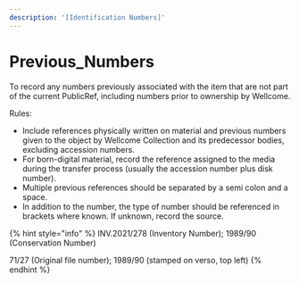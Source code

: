 ```yaml
---
description: '[Identification Numbers]'
---
```


# Previous\_Numbers

To record any numbers previously associated with the item that are not part of the current PublicRef, including numbers prior to ownership by Wellcome.&#x20;

Rules:&#x20;

* Include references physically written on material and previous numbers given to the object by Wellcome Collection and its predecessor bodies, excluding accession numbers.
* For born-digital material, record the reference assigned to the media during the transfer process (usually the accession number plus disk number).&#x20;
* Multiple previous references should be separated by a semi colon and a space.&#x20;
* In addition to the number, the type of number should be referenced in brackets where known.  If unknown, record the source. &#x20;

{% hint style="info" %}
INV.2021/278 (Inventory Number); 1989/90 (Conservation Number)

71/27 (Original file number); 1989/90 (stamped on verso, top left)
{% endhint %}


